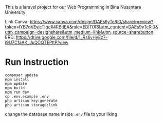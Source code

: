 This is a laravel project for our Web Programming in Bina Nusantara University

Link Canva:
https://www.canva.com/design/DAEs9yTeRl0/share/preview?token=lYB7qVEyjcTIgeX4RBtlEA&role=EDITOR&utm_content=DAEs9yTeRl0&utm_campaign=designshare&utm_medium=link&utm_source=sharebutton
ERD:
https://drive.google.com/file/d/1_Rs6vHyEz7-i9U7C1aAK_JuQOQTEPttP/view

# Run Instruction

```
composer update
npm install
npm update
npm build
npm run dev
cp .env.example .env
php artisan key:generate
php artisan storage:link
```

change the database name inside ``.env`` file to your liking
